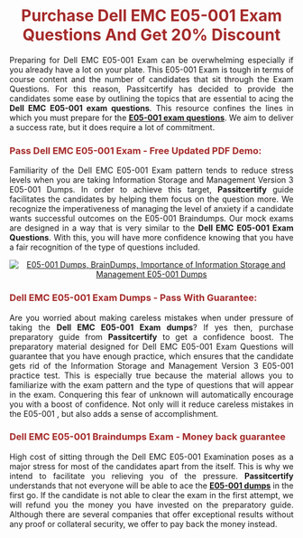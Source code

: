 <meta CHARSET="UTF-8"/>
<h1 style="color:brown;text-align:center;">Purchase Dell EMC E05-001 Exam Questions And Get 20% Discount</h1>

<p style="text-align:justify">Preparing for Dell EMC  E05-001 Exam can be overwhelming especially if you already have a lot on your plate. This E05-001 Exam is tough in terms of course content and the number of candidates that sit through the Exam Questions. For this reason, Passitcertify has decided to provide the candidates some ease by outlining the topics that are essential to acing the <strong>Dell EMC E05-001 exam questions</strong>. This resource confines the lines in which you must prepare for the <a href="https://www.passitcertify.com/dell-emc/e05-001-questions.html"><strong> E05-001 exam questions</strong></a>. We aim to deliver a success rate, but it does require a lot of commitment.</p>

<h3 style="color:brown;text-align:left;">Pass Dell EMC E05-001 Exam - Free Updated PDF Demo:</h3>

<p style="text-align:justify">Familiarity of the Dell EMC E05-001 Exam pattern tends to reduce stress levels when you are taking Information Storage and Management Version 3 E05-001 Dumps. In order to achieve this target, <strong>Passitcertify</strong> guide facilitates the candidates by helping them focus on the question more. We recognize the imperativeness of managing the level of anxiety if a candidate wants successful outcomes on the E05-001 Braindumps. Our mock exams are designed in a way that is very similar to the <strong>Dell EMC E05-001 Exam Questions</strong>. With this, you will have more confidence knowing that you have a fair recognition of the type of questions included.</p>

<p style="text-align: center;"><a href="https://www.passitcertify.com/dell-emc/e05-001-questions.html" rel="NOFOLLOW"><img alt="E05-001 Dumps, BrainDumps, Importance of Information Storage and Management E05-001 Dumps" src="https://bit.ly/2ToUvun" /></a></p>

<h3 style="color:brown;text-align:left;">Dell EMC E05-001 Exam Dumps - Pass With Guarantee:</h3>

<p style="text-align:justify">Are you worried about making careless mistakes when under pressure of taking the <strong>Dell EMC E05-001 Exam dumps</strong>? If yes then, purchase preparatory guide from <strong>Passitcertify</strong> to get a confidence boost. The preparatory material designed for Dell EMC E05-001 Exam Questions will guarantee that you have enough practice, which ensures that the candidate gets rid of the Information Storage and Management Version 3 E05-001 practice test. This is especially true because the material allows you to familiarize with the exam pattern and the type of questions that will appear in the exam. Conquering this fear of unknown will automatically encourage you with a boost of confidence. Not only will it reduce careless mistakes in the E05-001 , but also adds a sense of accomplishment.</p>

<h3 style="color:brown;text-align:left;">Dell EMC E05-001 Braindumps Exam - Money back guarantee</h3>

<p style="text-align:justify">High cost of sitting through the Dell EMC E05-001 Examination poses as a major stress for most of the candidates apart from the  itself. This is why we intend to facilitate you relieving you of the pressure. <strong>Passitcertify</strong> understands that not everyone will be able to ace the <strong><a href="https://www.passitcertify.com/dell-emc/e05-001-questions.html">E05-001 dumps</a></strong> in the first go. If the candidate is not able to clear the exam in the first attempt, we will refund you the money you have invested on the preparatory guide. Although there are several companies that offer exceptional results without any proof or collateral security, we offer to pay back the money instead.</p>
